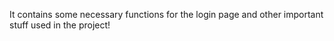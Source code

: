 It contains some necessary functions for the login page and other important stuff used in the project!
